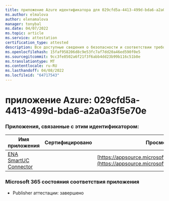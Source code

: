 ```yaml
---
title: приложение Azure идентификатора для 029cfd5a-4413-499d-bda6-a2a0a3f5e70e
ms.author: elmalova
author: elenamalova
manager: tonybal
ms.date: 04/07/2022
ms.topic: article
ms.service: attestation
certification_type: attested
description: Все доступные сведения о безопасности и соответствии требованиям для 029cfd5a-4413-499d-bda6-a2a0a3f5e70e.
ms.openlocfilehash: 15faf958206d8c9e53fc7af7dd20a46ed590f0e5
ms.sourcegitcommit: 9cc3fe8502a6f21f3f6abb4dd23b99b116c51b8e
ms.translationtype: MT
ms.contentlocale: ru-RU
ms.lasthandoff: 04/08/2022
ms.locfileid: "64717543"
---
```

# <a name="azure-app-id-029cfd5a-4413-499d-bda6-a2a0a3f5e70e"></a>приложение Azure: 029cfd5a-4413-499d-bda6-a2a0a3f5e70e


### <a name="apps-associated-with-this-id"></a>Приложения, связанные с этим идентификатором:
| **Имя приложения** | **Сертифицировано** | **Просмотр в AppSource** |
|--------------|---------------|-----------------------|
| [ENA SmartUC Connector](../forward/WA200003354.md) |  | [https://appsource.microsoft.com/product/office/WA200003354](https://appsource.microsoft.com/product/office/WA200003354) |

### <a name="microsoft-365-app-compliance-status"></a>Microsoft 365 состояния соответствия приложения
- Publisher аттестации: завершено
